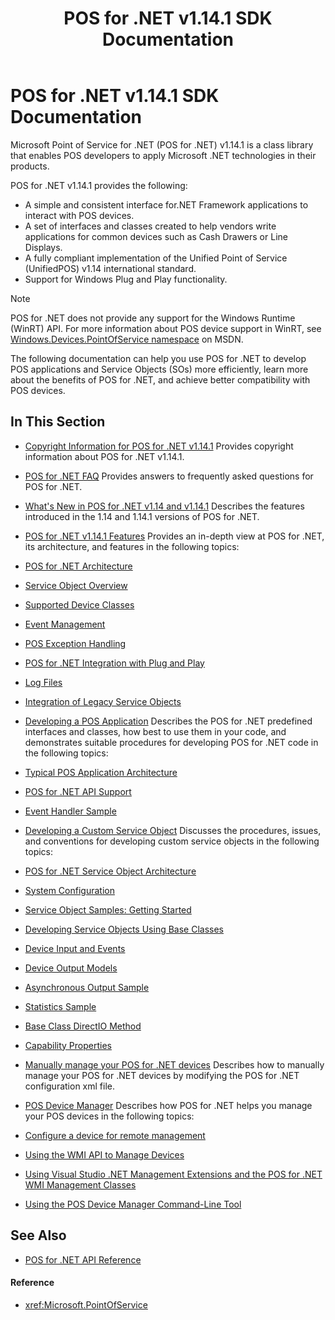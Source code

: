 ﻿---
title: POS for .NET v1.14.1 SDK Documentation
description: POS for .NET v1.14.1 SDK Documentation (POS for .NET v1.14 SDK Documentation)
ms.date: 04/21/2017
ms.topic: how-to
ms.custom: pos-restored-from-archive
---

# POS for .NET v1.14.1 SDK Documentation

Microsoft Point of Service for .NET (POS for .NET) v1.14.1 is a class library that enables POS developers to apply Microsoft .NET technologies in their products.

POS for .NET v1.14.1 provides the following:

- A simple and consistent interface for.NET Framework applications to interact with POS devices.
- A set of interfaces and classes created to help vendors write applications for common devices such as Cash Drawers or Line Displays.
- A fully compliant implementation of the Unified Point of Service (UnifiedPOS) v1.14 international standard.
- Support for Windows Plug and Play functionality.

> [!NOTE]
> POS for .NET does not provide any support for the Windows Runtime (WinRT) API. For more information about POS device support in WinRT, see <A href="https://go.microsoft.com/fwlink/p/?linkid=390159">Windows.Devices.PointOfService namespace</A> on MSDN.

The following documentation can help you use POS for .NET to develop POS applications and Service Objects (SOs) more efficiently, learn more about the benefits of POS for .NET, and achieve better compatibility with POS devices.

## In This Section

- [Copyright Information for POS for .NET v1.14.1](copyright-information-for-pos-for-net-v1141.md)
    Provides copyright information about POS for .NET v1.14.1.

- [POS for .NET FAQ](pos-for-net-faq.md)
    Provides answers to frequently asked questions for POS for .NET.

- [What's New in POS for .NET v1.14 and v1.14.1](whats-new-in-pos-for-net-v114-and-v1141.md)
    Describes the features introduced in the 1.14 and 1.14.1 versions of POS for .NET.

- [POS for .NET v1.14.1 Features](pos-for-net-v1141-features.md)
    Provides an in-depth view at POS for .NET, its architecture, and features in the following topics:

- [POS for .NET Architecture](pos-for-net-architecture.md)
- [Service Object Overview](service-object-overview.md)
- [Supported Device Classes](supported-device-classes.md)
- [Event Management](event-management.md)
- [POS Exception Handling](pos-exception-handling.md)
- [POS for .NET Integration with Plug and Play](pos-for-net-integration-with-plug-and-play.md)
- [Log Files](log-files.md)
- [Integration of Legacy Service Objects](integration-of-legacy-service-objects.md)

- [Developing a POS Application](developing-a-pos-application.md)
    Describes the POS for .NET predefined interfaces and classes, how best to use them in your code, and demonstrates suitable procedures for developing POS for .NET code in the following topics:

- [Typical POS Application Architecture](typical-pos-application-architecture.md)
- [POS for .NET API Support](pos-for-net-api-support.md)
- [Event Handler Sample](event-handler-sample.md)

- [Developing a Custom Service Object](developing-a-custom-service-object.md)
    Discusses the procedures, issues, and conventions for developing custom service objects in the following topics:

- [POS for .NET Service Object Architecture](pos-for-net-service-object-architecture.md)
- [System Configuration](system-configuration.md)
- [Service Object Samples: Getting Started](service-object-samples-getting-started.md)
- [Developing Service Objects Using Base Classes](developing-service-objects-using-base-classes.md)
- [Device Input and Events](device-input-and-events.md)
- [Device Output Models](device-output-models.md)
- [Asynchronous Output Sample](asynchronous-output-sample.md)
- [Statistics Sample](statistics-sample.md)
- [Base Class DirectIO Method](base-class-directio-method.md)
- [Capability Properties](capability-properties.md)

- [Manually manage your POS for .NET devices](manually-manage-your-pos-for-net-devices.md)
    Describes how to manually manage your POS for .NET devices by modifying the POS for .NET configuration xml file.

- [POS Device Manager](pos-device-manager.md)
    Describes how POS for .NET helps you manage your POS devices in the following topics:

- [Configure a device for remote management](configure-a-device-for-remote-management.md)
- [Using the WMI API to Manage Devices](using-the-wmi-api-to-manage-devices.md)
- [Using Visual Studio .NET Management Extensions and the POS for .NET WMI Management Classes](using-visual-studio-net-management-extensions-and-the-pos-for-net-wmi-management-classes.md)
- [Using the POS Device Manager Command-Line Tool](using-the-pos-device-manager-command-line-tool.md)

## See Also

- [POS for .NET API Reference](/dotnet/api/?view=point-of-service-1.14&preserve-view=true)

#### Reference

- <xref:Microsoft.PointOfService>
